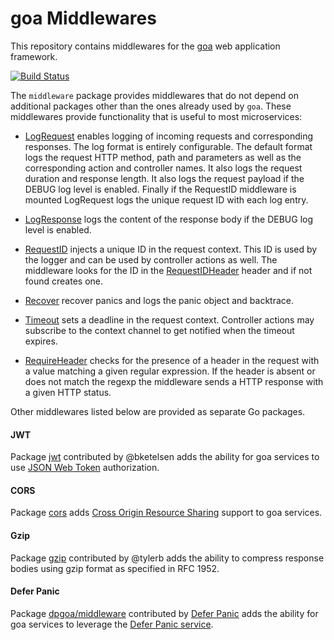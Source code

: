 # goa Middlewares

This repository contains middlewares for the [goa](http://goa.design) web application framework.

[![Build Status](https://travis-ci.org/raphael/middleware.svg?branch=master)](https://travis-ci.org/raphael/middleware)

The `middleware` package provides middlewares that do not depend on additional packages other than
the ones already used by `goa`. These middlewares provide functionality that is useful to most
microservices:

* [LogRequest](https://godoc.org/github.com/goadesign/middleware#LogRequest) enables logging of
  incoming requests and corresponding responses. The log format is entirely configurable. The default
  format logs the request HTTP method, path and parameters as well as the corresponding
  action and controller names. It also logs the request duration and response length. It also logs
  the request payload if the DEBUG log level is enabled. Finally if the RequestID middleware is
  mounted LogRequest logs the unique request ID with each log entry.

* [LogResponse](https://godoc.org/github.com/goadesign/middleware#LogResponse) logs the content
  of the response body if the DEBUG log level is enabled.

* [RequestID](https://godoc.org/github.com/goadesign/middleware#RequestID) injects a unique ID
  in the request context. This ID is used by the logger and can be used by controller actions as
  well. The middleware looks for the ID in the [RequestIDHeader](https://godoc.org/github.com/goadesign/middleware#RequestIDHeader)
  header and if not found creates one.

* [Recover](https://godoc.org/github.com/goadesign/middleware#Recover) recover panics and logs
  the panic object and backtrace.

* [Timeout](https://godoc.org/github.com/goadesign/middleware#Timeout) sets a deadline in the
  request context. Controller actions may subscribe to the context channel to get notified when
  the timeout expires.

* [RequireHeader](https://godoc.org/github.com/goadesign/middleware#RequireHeader) checks for the
  presence of a header in the request with a value matching a given regular expression. If the
  header is absent or does not match the regexp the middleware sends a HTTP response with a given
  HTTP status.

Other middlewares listed below are provided as separate Go packages.

#### JWT

Package [jwt](https://godoc.org/github.com/goadesign/middleware/jwt) contributed by @bketelsen
adds the ability for goa services to use [JSON Web Token](http://jwt.io/) authorization.

#### CORS

Package [cors](https://godoc.org/github.com/goadesign/middleware/cors) adds
[Cross Origin Resource Sharing](https://en.wikipedia.org/wiki/Cross-origin_resource_sharing) support
to goa services.

#### Gzip

Package [gzip](https://godoc.org/github.com/goadesign/middleware/gzip) contributed by @tylerb adds the ability to compress response bodies using gzip format as specified in RFC 1952.

#### Defer Panic

Package [dpgoa/middleware](https://godoc.org/github.com/deferpanic/dpgoa/middleware) contributed
by [Defer Panic](https://github.com/deferpanic) adds the ability for goa services to leverage the
[Defer Panic service](https://deferpanic.com/).

